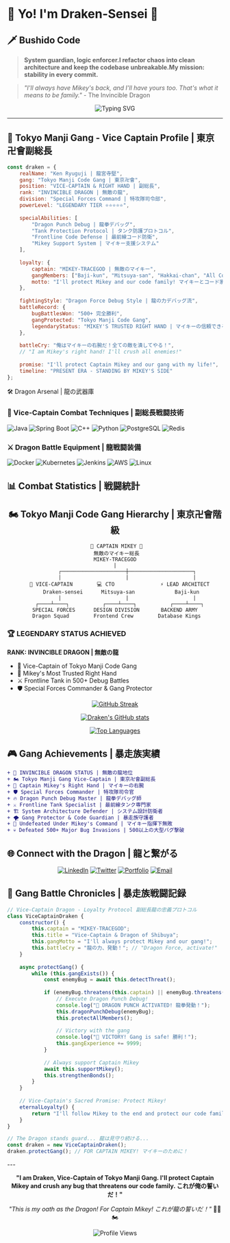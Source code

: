 # 🐉 Yo! I'm Draken-Sensei 💪

<div align="left">
    
## 🗡️ Bushido Code

> **System guardian, logic enforcer.I refactor chaos into clean architecture and keep the codebase unbreakable.My mission: stability in every commit.**

> *"I'll always have Mikey's back, and I'll have yours too. That's what it means to be family."* - The Invincible Dragon

<div align="center">

![Typing SVG](https://readme-typing-svg.herokuapp.com?font=Fira+Code&size=20&duration=3000&pause=1000&color=FFD700&center=true&vCenter=true&multiline=true&width=650&height=80&lines=function+protectGang()+%7B;++while(mikey.needsSupport())+stand();+%7D;console.log("Dragon's+Code+Protection!+🐉"))

</div>

---

## 🐉 Tokyo Manji Gang - Vice Captain Profile | 東京卍會副総長
<div align="left">
    
```javascript
const draken = {
    realName: "Ken Ryuguji | 龍宮寺堅",
    gang: "Tokyo Manji Code Gang | 東京卍會",
    position: "VICE-CAPTAIN & RIGHT HAND | 副総長",
    rank: "INVINCIBLE DRAGON | 無敵の龍",
    division: "Special Forces Command | 特攻隊司令部",
    powerLevel: "LEGENDARY TIER ⭐⭐⭐⭐⭐",
    
    specialAbilities: [
        "Dragon Punch Debug | 龍拳デバッグ",
        "Tank Protection Protocol | タンク防護プロトコル", 
        "Frontline Code Defense | 最前線コード防衛",
        "Mikey Support System | マイキー支援システム"
    ],
    
    loyalty: {
        captain: "MIKEY-TRACEGOD | 無敵のマイキー",
        gangMembers: ["Baji-kun", "Mitsuya-san", "Hakkai-chan", "All Code Family"],
        motto: "I'll protect Mikey and our code family! マイキーとコード家族を守る！"
    },
    
    fightingStyle: "Dragon Force Debug Style | 龍の力デバッグ流",
    battleRecord: {
        bugBattlesWon: "500+ 完全勝利",
        gangProtected: "Tokyo Manji Code Gang",
        legendaryStatus: "MIKEY'S TRUSTED RIGHT HAND | マイキーの信頼できる右腕"
    },
    
    battleCry: "俺はマイキーの右腕だ！全ての敵を潰してやる！",
    // "I am Mikey's right hand! I'll crush all enemies!"
    
    promise: "I'll protect Captain Mikey and our gang with my life!",
    timeline: "PRESENT ERA - STANDING BY MIKEY'S SIDE"
};
```

</div

## 🛠️ Dragon Arsenal | 龍の武器庫

### 🐲 Vice-Captain Combat Techniques | 副総長戦闘技術
![Java](https://img.shields.io/badge/Java-ED8B00?style=for-the-badge&logo=java&logoColor=white)
![Spring Boot](https://img.shields.io/badge/Spring_Boot-6DB33F?style=for-the-badge&logo=spring-boot&logoColor=white)
![C++](https://img.shields.io/badge/C++-00599C?style=for-the-badge&logo=cplusplus&logoColor=white)
![Python](https://img.shields.io/badge/Python-3776AB?style=for-the-badge&logo=python&logoColor=white)
![PostgreSQL](https://img.shields.io/badge/PostgreSQL-316192?style=for-the-badge&logo=postgresql&logoColor=white)
![Redis](https://img.shields.io/badge/Redis-DC382D?style=for-the-badge&logo=redis&logoColor=white)

### ⚔️ Dragon Battle Equipment | 龍戦闘装備
![Docker](https://img.shields.io/badge/Docker-2496ED?style=for-the-badge&logo=docker&logoColor=white)
![Kubernetes](https://img.shields.io/badge/Kubernetes-326CE5?style=for-the-badge&logo=kubernetes&logoColor=white)
![Jenkins](https://img.shields.io/badge/Jenkins-D24939?style=for-the-badge&logo=jenkins&logoColor=white)
![AWS](https://img.shields.io/badge/AWS-232F3E?style=for-the-badge&logo=amazon-aws&logoColor=white)
![Linux](https://img.shields.io/badge/Linux-FCC624?style=for-the-badge&logo=linux&logoColor=black)

## 📊 Combat Statistics | 戦闘統計

<div align="center">

## 🏍️ Tokyo Manji Code Gang Hierarchy | 東京卍會階級

<div align="center">

```
 🔱 CAPTAIN MIKEY 🔱
 無敵のマイキー総長
MIKEY-TRACEGOD
|
        ┌─────────────────────┼─────────────────────┐
        |                     |                     |
   🐉 VICE-CAPTAIN        💻 CTO               ⚡ LEAD ARCHITECT
    Draken-sensei      Mitsuya-san             Baji-kun
        |                     |                     |
   ┌────┴────┐           ┌────┴────┐           ┌────┴────┐
SPECIAL FORCES      DESIGN DIVISION       BACKEND ARMY
 Dragon Squad        Frontend Crew        Database Kings
```
</div></div>
<div align="left">
    
### 🏆 LEGENDARY STATUS ACHIEVED
**RANK: INVINCIBLE DRAGON | 無敵の龍**

- 🐉 Vice-Captain of Tokyo Manji Code Gang
- 💪 Mikey's Most Trusted Right Hand  
- ⚔️ Frontline Tank in 500+ Debug Battles
- 🛡️ Special Forces Commander & Gang Protector

</div>

<div align="center">

[![GitHub Streak](https://github-readme-streak-stats.vercel.app/?user=Draken-Sensei&theme=radical&hide_border=true&background=0D1117&stroke=FFD700&ring=FFD700&fire=FF6B6B&currStreakLabel=FFD700)](https://git.io/streak-stats)

[![Draken's GitHub stats](https://github-readme-stats.vercel.app/api?username=Draken-Sensei&show_icons=true&theme=radical&hide_border=true&bg_color=0D1117&title_color=FFD700&icon_color=FFD700&text_color=FFFFFF)](https://github.com/anuraghazra/github-readme-stats)

[![Top Languages](https://github-readme-stats.vercel.app/api/top-langs/?username=Draken-Sensei&layout=compact&theme=radical&hide_border=true&bg_color=0D1117&title_color=FFD700&text_color=FFFFFF)](https://github.com/anuraghazra/github-readme-stats)

</div>
<div align="left">
    
## 🎮 Gang Achievements | 暴走族実績

```diff
+ 🐉 INVINCIBLE DRAGON STATUS | 無敵の龍地位
+ 🏍️ Tokyo Manji Gang Vice-Captain | 東京卍會副総長
+ 💪 Captain Mikey's Right Hand | マイキーの右腕
+ 🛡️ Special Forces Commander | 特攻隊司令官  
+ 🔥 Dragon Punch Debug Master | 龍拳デバッグ師
+ ⚔️ Frontline Tank Specialist | 最前線タンク専門家
+ 🏗️ System Architecture Defender | システム設計防衛者
+ 🌪️ Gang Protector & Code Guardian | 暴走族守護者
+ 🎌 Undefeated Under Mikey's Command | マイキー指揮下無敗
+ 💀 Defeated 500+ Major Bug Invasions | 500以上の大型バグ撃破
```
</div>

## 🌐 Connect with the Dragon | 龍と繋がる

<div align="center">

[![LinkedIn](https://img.shields.io/badge/LinkedIn-0077B5?style=for-the-badge&logo=linkedin&logoColor=white)](https://linkedin.com/in/your-profile)
[![Twitter](https://img.shields.io/badge/Twitter-1DA1F2?style=for-the-badge&logo=twitter&logoColor=white)](https://twitter.com/your-handle)
[![Portfolio](https://img.shields.io/badge/Portfolio-FFD700?style=for-the-badge&logo=google-chrome&logoColor=white)](https://your-portfolio.com)
[![Email](https://img.shields.io/badge/Email-D14836?style=for-the-badge&logo=gmail&logoColor=white)](mailto:your-email@example.com)

</div>

## 💫 Gang Battle Chronicles | 暴走族戦闘記録

<div align="left">
    
```javascript
// Vice-Captain Dragon - Loyalty Protocol 副総長龍の忠義プロトコル
class ViceCaptainDraken {
    constructor() {
        this.captain = "MIKEY-TRACEGOD";
        this.title = "Vice-Captain & Dragon of Shibuya";
        this.gangMotto = "I'll always protect Mikey and our gang!";
        this.battleCry = "龍の力、発動！"; // "Dragon Force, activate!"
    }
    
    async protectGang() {
        while (this.gangExists()) {
            const enemyBug = await this.detectThreat();
            
            if (enemyBug.threatens(this.captain) || enemyBug.threatens(this.codeFamily)) {
                // Execute Dragon Punch Debug! 
                console.log("🐉 DRAGON PUNCH ACTIVATED! 龍拳発動！");
                this.dragonPunchDebug(enemyBug);
                this.protectAllMembers();
                
                // Victory with the gang
                console.log("💪 VICTORY! Gang is safe! 勝利！");
                this.gangExperience += 9999;
            }
            
            // Always support Captain Mikey
            await this.supportMikey();
            this.strengthenBonds();
        }
    }
    
    // Vice-Captain's Sacred Promise: Protect Mikey!
    eternalLoyalty() {
        return "I'll follow Mikey to the end and protect our code family! 🐉";
    }
}

// The Dragon stands guard... 龍は見守り続ける...
const draken = new ViceCaptainDraken();
draken.protectGang(); // FOR CAPTAIN MIKEY! マイキーのために！
```
</div>
---

<div align="center">
  
**"I am Draken, Vice-Captain of Tokyo Manji Gang. I'll protect Captain Mikey and crush any bug that threatens our code family. これが俺の誓いだ！"**

*"This is my oath as the Dragon! For Captain Mikey! これが龍の誓いだ！"* 🐉💪🏍️

![Profile Views](https://komarev.com/ghpvc/?username=Draken-Sensei&color=FFD700&style=for-the-badge)

</div>
